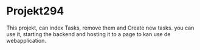 # Projekt294
This projekt, can index Tasks, remove them and Create new tasks.
you can use it, starting the backend and hosting it to a page to kan use de webapplication.
